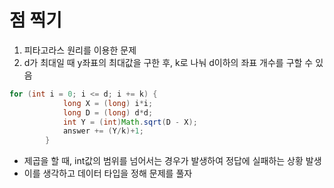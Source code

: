 # 점 찍기

1. 피타고라스 원리를 이용한 문제
2. d가 최대일 때 y좌표의 최대값을 구한 후, k로 나눠 d이하의 좌표 개수를 구할 수 있음

```java
for (int i = 0; i <= d; i += k) {
            long X = (long) i*i;
            long D = (long) d*d;
            int Y = (int)Math.sqrt(D - X);
            answer += (Y/k)+1;
        }
```

- 제곱을 할 때, int값의 범위를 넘어서는 경우가 발생하여 정답에 실패하는 상황 발생
- 이를 생각하고 데이터 타입을 정해 문제를 풀자